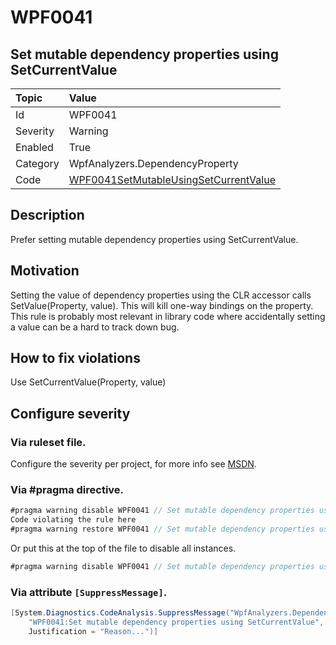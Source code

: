 # WPF0041
## Set mutable dependency properties using SetCurrentValue

| Topic    | Value
| :--      | :--
| Id       | WPF0041
| Severity | Warning
| Enabled  | True
| Category | WpfAnalyzers.DependencyProperty
| Code     | [WPF0041SetMutableUsingSetCurrentValue](https://github.com/DotNetAnalyzers/WpfAnalyzers/blob/master/WpfAnalyzers/WPF0041SetMutableUsingSetCurrentValue.cs)

## Description

Prefer setting mutable dependency properties using SetCurrentValue.

## Motivation

Setting the value of dependency properties using the CLR accessor calls SetValue(Property, value). This will kill one-way bindings on the property.
This rule is probably most relevant in library code where accidentally setting a value can be a hard to track down bug.

## How to fix violations

Use SetCurrentValue(Property, value)

<!-- start generated config severity -->
## Configure severity

### Via ruleset file.

Configure the severity per project, for more info see [MSDN](https://msdn.microsoft.com/en-us/library/dd264949.aspx).

### Via #pragma directive.
```C#
#pragma warning disable WPF0041 // Set mutable dependency properties using SetCurrentValue
Code violating the rule here
#pragma warning restore WPF0041 // Set mutable dependency properties using SetCurrentValue
```

Or put this at the top of the file to disable all instances.
```C#
#pragma warning disable WPF0041 // Set mutable dependency properties using SetCurrentValue
```

### Via attribute `[SuppressMessage]`.

```C#
[System.Diagnostics.CodeAnalysis.SuppressMessage("WpfAnalyzers.DependencyProperty", 
    "WPF0041:Set mutable dependency properties using SetCurrentValue", 
    Justification = "Reason...")]
```
<!-- end generated config severity -->